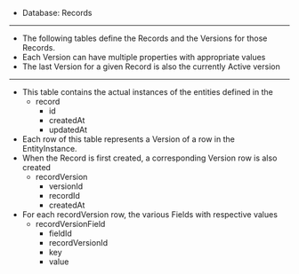 - Database: Records
- -------------------------------------------
- The following tables define the Records and the Versions for those Records. 
- Each Version can have multiple properties with appropriate values
- The last Version for a given Record is also the currently Active version
- --------------------------------------------------
- This table contains the actual instances of the entities defined in the 
  - record
      - id
      - createdAt
      - updatedAt
- Each row of this table represents a Version of a row in the EntityInstance.
- When the Record is first created, a corresponding Version row is also created
    - recordVersion
        - versionId
        - recordId
        - createdAt
- For each recordVersion row, the various Fields with respective values 
    - recordVersionField
      - fieldId
      - recordVersionId
      - key
      - value
